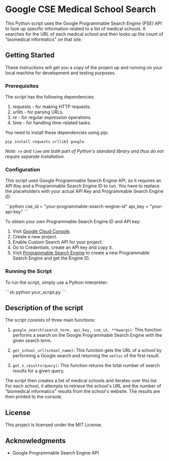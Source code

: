 # Google CSE Medical School Search 

This Python script uses the Google Programmable Search Engine (PSE) API to look up specific information related to a list of medical schools. It searches for the URL of each medical school and then looks up the count of "biomedical informatics" on that site.

## Getting Started

These instructions will get you a copy of the project up and running on your local machine for development and testing purposes.

### Prerequisites

The script has the following dependencies:

1. requests - for making HTTP requests.
2. urllib - for parsing URLs.
3. re - for regular expression operations.
4. time - for handling time-related tasks.

You need to install these dependencies using pip:

`pip install requests urllib3 google`

*Note: `re` and `time` are both part of Python's standard library and thus do not require separate installation.*

### Configuration

This script uses Google Programmable Search Engine API, so it requires an API Key and a Programmable Search Engine ID to run. You have to replace the placeholders with your actual API Key and Programmable Search Engine ID:

\```python
cse_id = "your-programmable-search-engine-id"
api_key = "your-api-key"
\```

To obtain your own Programmable Search Engine ID and API key:

1. Visit [Google Cloud Console](https://cloud.google.com/console).
2. Create a new project.
3. Enable Custom Search API for your project.
4. Go to Credentials, create an API key and copy it.
5. Visit [Programmable Search Engine](https://programmablesearchengine.google.com/about/) to create a new Programmable Search Engine and get the Engine ID.

### Running the Script

To run the script, simply use a Python interpreter:

\```sh
python your_script.py
\```

## Description of the script

The script consists of three main functions:

1. `google_search(search_term, api_key, cse_id, **kwargs)`: This function performs a search on the Google Programmable Search Engine with the given search term.

2. `get_school_url(school_name)`: This function gets the URL of a school by performing a Google search and returning the `netloc` of the first result.

3. `get_n_results(query)`: This function returns the total number of search results for a given query.

The script then creates a list of medical schools and iterates over this list. For each school, it attempts to retrieve the school's URL and the number of "biomedical informatics" results from the school's website. The results are then printed to the console.

## License

This project is licensed under the MIT License.

## Acknowledgments

* Google Programmable Search Engine API
